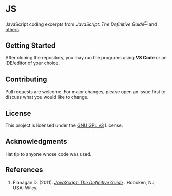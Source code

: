 # JS

JavaScript coding excerpts from *JavaScript: The Definitive Guide*<sup>[^1](#Flan11)</sup> 
and [others](#references).


## Getting Started

After cloning the repository, you may run the programs using **VS Code** or an IDE/editor of your choice.

## Contributing

Pull requests are welcome. For major changes, please open an issue first to discuss what you would like to change.

## License

This project is licensed under the [GNU GPL v3](https://choosealicense.com/licenses/gpl-3.0/) License.

## Acknowledgments

Hat tip to anyone whose code was used.

## References

1. Flanagan D. (2011). <a id="Flan11" href="https://www.oreilly.com/library/view/javascript-the-definitive/9781491952016/">_JavaScript: The Definitive Guide_</a>
. Hoboken, NJ, USA: Wiley.

